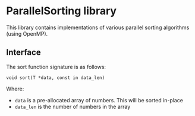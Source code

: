# ParallelSorting library
This library contains implementations of various parallel sorting algorithms (using OpenMP).

## Interface
The sort function signature is as follows:

`void sort(T *data, const in data_len)`

Where:
* `data` is a pre-allocated array of numbers. This will be sorted in-place
* `data_len` is the number of numbers in the array